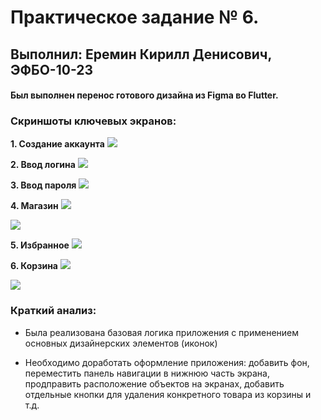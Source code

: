 # Практическое задание № 6.
## Выполнил: Еремин Кирилл Денисович, ЭФБО-10-23

#### Был выполнен перенос готового дизайна из Figma во Flutter.
### Скриншоты ключевых экранов:
**1. Создание аккаунта**
![](create_account.png)

**2. Ввод логина**
![](enter_login.png)

**3. Ввод пароля**
![](enter_password.png)

**4. Магазин**
![](shop_1.png)

![](shop_2.png)

**5. Избранное**
![](favorites.png)

**6. Корзина**
![](cart_1.png)

![](cart_2.png)


### Краткий анализ:
* Была реализована базовая логика приложения с применением основных дизайнерских элементов (иконок)

* Необходимо доработать оформление приложения: добавить фон, переместить панель навигации в нижнюю часть экрана, продправить расположение объектов на экранах, добавить отдельные кнопки для удаления конкретного товара из корзины и т.д.